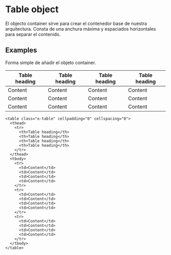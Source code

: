 # Table object

El objecto container sirve para crear el contenedor base de nuestra arquitectura. Consta de una anchura máxima y espaciados horizontales para separar el contenido.


## Examples

Forma simple de añadir el objeto container.

<div class="c-code">
  <table class="o-table" cellpadding="0" cellspacing="0">
    <thead>
      <tr>
        <th>Table heading</th>
        <th>Table heading</th>
        <th>Table heading</th>
        <th>Table heading</th>
      </tr>
    </thead>
    <tbody>
      <tr>
        <td>Content</td>
        <td>Content</td>
        <td>Content</td>
        <td>Content</td>
      </tr>
      <tr>
        <td>Content</td>
        <td>Content</td>
        <td>Content</td>
        <td>Content</td>
      </tr>
      <tr>
        <td>Content</td>
        <td>Content</td>
        <td>Content</td>
        <td>Content</td>
      </tr>
    </tbody>
  </table>
</div>

```
<table class="o-table" cellpadding="0" cellspacing="0">
  <thead>
    <tr>
      <th>Table heading</th>
      <th>Table heading</th>
      <th>Table heading</th>
      <th>Table heading</th>
    </tr>
  </thead>
  <tbody>
    <tr>
      <td>Content</td>
      <td>Content</td>
      <td>Content</td>
      <td>Content</td>
    </tr>
    <tr>
      <td>Content</td>
      <td>Content</td>
      <td>Content</td>
      <td>Content</td>
    </tr>
    <tr>
      <td>Content</td>
      <td>Content</td>
      <td>Content</td>
      <td>Content</td>
    </tr>
  </tbody>
</table>
```






